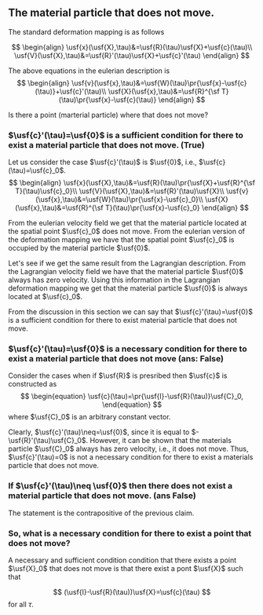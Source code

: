 
$$
\newcommand{\forcemag}{f}
\newcommand{\physF}{\boldsymbol{\mathfrak{f}}}
\newcommand{\physB}{\mathscr{b}} % Width of the thin film
\newcommand{\physE}{{\mathpzc{E}}} % Young's modulus of the thin film
\newcommand{\physh}{\mathscr{h}} % Thickness of the thin film.
\newcommand{\physe}{\mathbscr{e}} % Thickness of the thin film.
\newcommand{\physf}{\boldsymbol{\mathfrak{f}}} % Thickness of the thin film.
\newcommand{\physm}{\mathscr{m}}
\newcommand{\physu}{\mathbscr{u}}
\newcommand{\physw}{\mathscr{w}}
\newcommand{\rtple}[1]{\boldsymbol{#1}}
\renewcommand{\u}[1]{\boldsymbol{#1}}
\newcommand{\OriginRefEucldPtSpace}{O_{\mathrm{ R}}}
\newcommand{\MapManifoldToRefEucldPtSpace}{\kappa_{\mathrm{ R}}}
\renewcommand{\t}[1]{\tilde{#1}}
\renewcommand{\b}[1]{\mathbb{#1}}
\renewcommand{\c}[1]{\mathcal{#1}}
\newcommand{\lsc}[2][\mathscr{l}]{{}^{ #1 }\! #2}
\newcommand{\lscH}[1]{\lsc[H]{#1}}
\newcommand{\dsf}[1]{\Delta\boldsymbol{\sf #1}}
\newcommand{\tpsb}[1]{\left. #1 \right.^{\sf T}}
\newcommand{\tps}[1]{\left( #1 \right)^{\sf T}}
\newcommand{\usf}[1]{\u{\sf #1}}
\newcommand{\busf}[1]{\bar{\usf{ #1}}}
\newcommand{\tu}[1]{\tilde{\u{ #1}}}
\newcommand{\tusf}[1]{\tilde{\usf{ #1}}}
\newcommand{\btusf}[1]{\bar{\tusf{ #1}}}
\newcommand{\pr}[1]{\left( #1 \right)}
\newcommand{\D}[1]{D\hspace{-.1em}#1}
\newcommand{\Dr}{D\hspace{-.1em}\varrho}
\newcommand{\Drp}{\Dr^{+}}
\newcommand{\Drm}{\Dr^{-}}
\newcommand{\Dro}{\dot{\rho}}
\newcommand{\DDro}{\ddot{\rho}}
\newcommand{\Df}{\dot{f}}
\newcommand{\DDf}{\ddot{f}}
\newcommand{\Drop}{\Dro^{+}}
\newcommand{\Drom}{\Dro^{-}}
\newcommand{\Dl}{\dot{l}}
\newcommand{\Da}{\dot{a}}
\newcommand{\DDl}{\ddot{l}}
\newcommand{\DF}{\dot{F}}
\newcommand{\DDF}{\ddot{F}}
\newcommand{\Dlp}{\Dl^{+}}
\newcommand{\Dlm}{\Dl^{-}}
\newcommand{\Dam}{\Da^{-}}
\newcommand{\Deq}{\mathcal{D}^{\circ}}
\newcommand{\Dst}{\mathcal{D}^{\stable}}
\newcommand{\Dnt}{\mathcal{D}^{\odot}}
\newcommand{\Dunst}{\mathcal{D}^{\otimes}}
\newcommand{\conf}{\boldsymbol{\kappa}}
\newcommand{\confp}{\tilde{\boldsymbol{\kappa}}}$$



## The material particle that does not move.
The standard deformation mapping is as follows


$$
\begin{align}
\usf{x}(\usf{X},\tau)&=\usf{R}(\tau)\usf{X}+\usf{c}(\tau)\\
\usf{V}(\usf{X},\tau)&=\usf{R}'(\tau)\usf{X}+\usf{c}'(\tau)
\end{align}
$$

The above equations in the eulerian description is
$$
\begin{align}
\usf{v}(\usf{x},\tau)&=\usf{W}(\tau)\pr{\usf{x}-\usf{c}(\tau)}+\usf{c}'(\tau)\\
\usf{X}(\usf{x},\tau)&=\usf{R}^{\sf T}(\tau)\pr{\usf{x}-\usf{c}(\tau)}
\end{align}
$$

Is there a point (marterial particle) where that does not move?




### $\usf{c}'(\tau)=\usf{0}$ is a sufficient condition for there to exist a material particle that does not move. (True)
Let us consider the case $\usf{c}'(\tau)$ is $\usf{0}$, i.e., $\usf{c}(\tau)=\usf{c}_0$.
$$
\begin{align}
\usf{x}(\usf{X},\tau)&=\usf{R}(\tau)\pr{\usf{X}+\usf{R}^{\sf T}(\tau)\usf{c}_0}\\
\usf{V}(\usf{X},\tau)&=\usf{R}'(\tau)\usf{X}\\
\usf{v}(\usf{x},\tau)&=\usf{W}(\tau)\pr{\usf{x}-\usf{c}_0}\\
\usf{X}(\usf{x},\tau)&=\usf{R}^{\sf T}(\tau)\pr{\usf{x}-\usf{c}_0}
\end{align}
$$

From the eulerian velocity field we get that the material particle located at the spatial point $\usf{c}_0$ does not move. From the eulerian version of the deformation mapping we have that the spatial point $\usf{c}_0$ is occupied by the material particle $\usf{0}$.

Let's see if we get the same result from the Lagrangian description. From the Lagrangian velocity field we have that the material particle $\usf{0}$ always has zero velocity. Using this information in the Lagrangian deformation mapping we get that the material particle $\usf{0}$ is always located at $\usf{c}_0$.

From the discussion in this section we can say that $\usf{c}'(\tau)=\usf{0}$ is a sufficient condition for there to exist material particle that does not move.



###  $\usf{c}'(\tau)=\usf{0}$ is a necessary condition for there to exist a material particle that does not move (ans: False)

Consider the cases when if $\usf{R}$ is presribed then $\usf{c}$ is constructed as
$$
\begin{equation}
\usf{c}(\tau)=\pr{\usf{I}-\usf{R}(\tau)}\usf{C}_0,
\end{equation}
$$
where $\usf{C}_0$ is an arbitrary constant vector.

Clearly, $\usf{c}'(\tau)\neq=\usf{0}$, since it is equal to $-\usf{R}'(\tau)\usf{C}_0$. However, it can be shown that the materials particle $\usf{C}_0$ always has zero velocity, i.e., it does not move. Thus, $\usf{c}'(\tau)=0$ is not a necessary condition for there to exist a materials particle that does not move.





### If $\usf{c}'(\tau)\neq \usf{0}$ then there does not  exist a material particle that does not move. (ans False)

The statement is the contrapositive of the previous claim.







### So, what is a necessary condition for there to exist a point that does not move?

A necessary and sufficient condition condition  that there exists a point $\usf{X}_0$ that does not move is that there exist a pont $\usf{X}$ such that

$$
(\usf{I}-\usf{R}(\tau))\usf{X}=\usf{c}(\tau)
$$
for all $\tau$.
